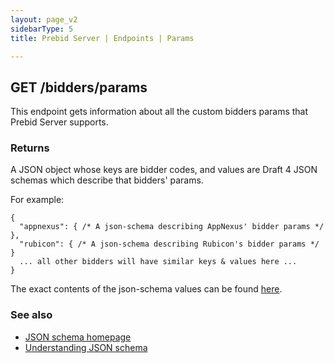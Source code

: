 ```yaml
---
layout: page_v2
sidebarType: 5
title: Prebid Server | Endpoints | Params

---
```


## GET /bidders/params

This endpoint gets information about all the custom bidders params that Prebid Server supports.

### Returns

A JSON object whose keys are bidder codes, and values are Draft 4 JSON schemas which describe that bidders' params.

For example:

```
{
  "appnexus": { /* A json-schema describing AppNexus' bidder params */ },
  "rubicon": { /* A json-schema describing Rubicon's bidder params */ }
  ... all other bidders will have similar keys & values here ...
}
```

The exact contents of the json-schema values can be found [here](../../../static/bidder-params).

### See also

- [JSON schema homepage](https://json-schema.org/specification-links.html#draft-4)
- [Understanding JSON schema](https://spacetelescope.github.io/understanding-json-schema/)

